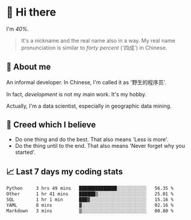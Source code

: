 # 👋 Hi there

I'm *40%*.

> It's a nickname and the real name also in a way.
> My real name pronunciation is similar to *forty percent* ('四成') in Chinese.

## :speech_balloon: About me

An informal developer. In Chinese, I'm called it as '野生的程序员'.

In fact, _development_ is not my main work. It's my hobby.

Actually, I'm a data scientist, especially in geographic data mining.

## :see_no_evil: Creed which I believe

- Do one thing and do the best. That also means 'Less is more'.
- Do the thing until to the end. That also means 'Never forget why you started'.

## :chart_with_upwards_trend: Last 7 days my coding stats

<!--START_SECTION:waka-->

```txt
Python     3 hrs 49 mins   ██████████████░░░░░░░░░░░   56.35 %
Other      1 hr 41 mins    ██████▒░░░░░░░░░░░░░░░░░░   25.01 %
SQL        1 hr 1 min      ███▓░░░░░░░░░░░░░░░░░░░░░   15.16 %
YAML       8 mins          ▓░░░░░░░░░░░░░░░░░░░░░░░░   02.16 %
Markdown   3 mins          ▒░░░░░░░░░░░░░░░░░░░░░░░░   00.80 %
```

<!--END_SECTION:waka-->
